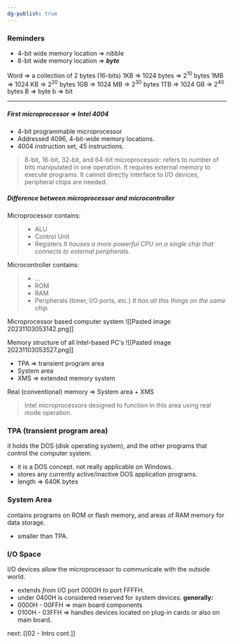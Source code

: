 ```yaml
---
dg-publish: true
---
```

### Reminders
- 4-bit wide memory location => nibble
- 8-bit wide memory location => _**byte**_

Word => a collection of 2 bytes (16-bits)
1KB => 1024 bytes => 2<sup>10</sup> bytes
1MB => 1024 KB => 2<sup>20</sup> bytes
1GB => 1024 MB => 2<sup>30</sup> bytes
1TB => 1024 GB => 2<sup>40</sup> bytes
B => byte
b => bit

---
##### First microprocessor => Intel 4004
- 4-bit programmable microprocessor
- Addressed 4096, 4-bit-wide memory locations.
- 4004 instruction set, 45 instructions.

> 8-bit, 16-bit, 32-bit, and 64-bit microprocessor: refers to number of bits manipulated in one operation. It requires external memory to execute programs. It cannot directly interface to I/O devices, peripheral chips are needed.

##### Difference between microprocessor and microcontroller
Microprocessor contains:
> - ALU
> - Control Unit
> - Registers
> _It houses a more powerful CPU on a single chip that connects to external peripherals._

Microcontroller contains:
> - ...
> - ROM
> - RAM
> - Peripherals (timer, I/O ports, etc.)
> _It has all this things on the same chip._

Microprocessor based computer system
![[Pasted image 20231103053142.png]]

Memory structure of all Intel-based PC's
![[Pasted image 20231103053527.png]]

- TPA => transient program area
- System area
- XMS => extended memory system

Real (conventional) memory => System area + XMS
> Intel microprocessors designed to function in this area using real mode operation.

### TPA (transient program area)
it holds the DOS (disk operating system), and the other programs that control the computer system.
- it is a DOS concept. not really applicable on Windows.
- stores any currently active/inactive DOS application programs.
- length => 640K bytes
### System Area
contains programs on ROM or flash memory, and areas of RAM memory for data storage.
- smaller than TPA.
### I/O Space
I/O devices allow the microprocessor to communicate with the outside world.
- extends _from_ I/O port 0000H _to_ port FFFFH.
- under 0400H is considered reserved for system devices.
**generally:**
- 0000H - 00FFH => main board components
- 0100H - 03FFH => handles devices located on plug-in cards or also on main board.

next: [[02 - Intro cont.]]
